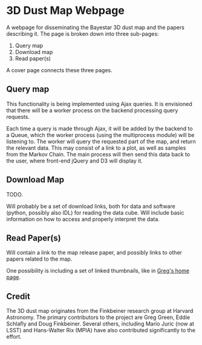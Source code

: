 3D Dust Map Webpage
===================

A webpage for disseminating the Bayestar 3D dust map
and the papers describing it. The page is broken down
into three sub-pages:

  1. Query map
  2. Download map
  3. Read paper(s)

A cover page connects these three pages.

Query map
---------

This functionality is being implemented using Ajax
queries. It is envisioned that there will be a worker
process on the backend processing query requests.

Each time a query is made through Ajax, it will be
added by the backend to a Queue, which the worker
process (using the multiprocess module) will be
listening to. The worker will query the requested
part of the map, and return the relevant data. This
may consist of a link to a plot, as well as samples
from the Markov Chain. The main process will then
send this data back to the user, where front-end
jQuery and D3 will display it.

Download Map
------------

TODO.

Will probably be a set of download links, both for
data and software (python, possibly also IDL) for
reading the data cube. Will include basic information
on how to access and properly interpret the data.

Read Paper(s)
-------------

Will contain a link to the map release paper, and
possibly links to other papers related to the map.

One possibility is including a set of linked thumbnails,
like in [Greg's home page](greg.ory.gr/een#papers).

Credit
------

The 3D dust map originates from the Finkbeiner
research group at Harvard Astronomy. The primary
contributors to the project are Greg Green, Eddie
Schlafly and Doug Finkbeiner. Several others, including
Mario Juric (now at LSST) and Hans-Walter Rix (MPIA)
have also contributed significantly to the effort.
